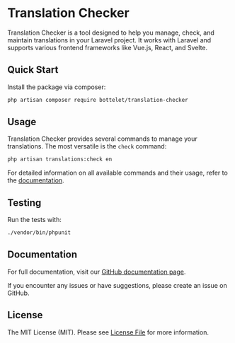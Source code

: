 # Translation Checker

Translation Checker is a tool designed to help you manage, check, and maintain translations in your Laravel project. It works with Laravel and supports various frontend frameworks like Vue.js, React, and Svelte.

## Quick Start

Install the package via composer:
```bash
php artisan composer require bottelet/translation-checker
```

## Usage

Translation Checker provides several commands to manage your translations. The most versatile is the `check` command:
```bash
php artisan translations:check en 
```
For detailed information on all available commands and their usage, refer to the [documentation](https://github.com/bottelet/translation-checker/docs).

## Testing

Run the tests with:

```bash
./vendor/bin/phpunit
```

## Documentation

For full documentation, visit our [GitHub documentation page](https://github.com/bottelet/translation-checker/docs).

If you encounter any issues or have suggestions, please create an issue on GitHub.

## License
The MIT License (MIT). Please see [License File](LICENSE.md) for more information.